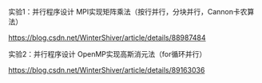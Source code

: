 实验1：并行程序设计 MPI实现矩阵乘法（按行并行，分块并行，Cannon卡农算法）

https://blog.csdn.net/WinterShiver/article/details/88987484

实验2：并行程序设计 OpenMP实现高斯消元法（for循环并行）

https://blog.csdn.net/WinterShiver/article/details/89163036
